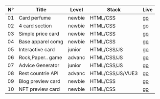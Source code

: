 | N° | Title           | Level   | Stack            | Live   | 
|----|-------------------|--------|------------------|--------|
| 01 | Card perfume      | newbie | HTML/CSS         |[go](https://mr-suida.github.io/CHL__FrontEnd/exc_01_newbie/) |
| 02 | 4 card section    | newbie | HTML/CSS         |[go](https://mr-suida.github.io/CHL__FrontEnd/exc_02_newbie/) |
| 03 | Simple price card | newbie | HTML/CSS         |[go](https://mr-suida.github.io/CHL__FrontEnd/exc_03_newbie/) |
| 04 | Base apparel comg | newbie | HTML/CSS         |[go](https://mr-suida.github.io/CHL__FrontEnd/exc_04_newbie/) |
| 05 | Interactive card  | junior | HTML/CSS/JS      |[go](https://mr-suida.github.io/CHL__FrontEnd/exc_05_junior/) |
| 06 | Rock,Paper.. game | advanc | HTML/CSS/JS      |[go](https://mr-suida.github.io/CHL__FrontEnd/exc_06_advanc/) |
| 07 | Advice Generator  | junior | HTML/CSS/JS      |[go](https://mr-suida.github.io/CHL__FrontEnd/exc_07_junior/) |
| 08 | Rest countrie API | advanc | HTML/CSS/JS/VUE3 |[go](https://mr-suida.github.io/CHL__FrontEnd/exc_08_advanc/dist/) |
| 09 | Blog preview card | newbie | HTML/CSS         |[go](https://mr-suida.github.io/CHL__FrontEnd/exc_09_newbie/) |
| 10 | NFT preview card  | newbie | HTML/CSS         |[go](https://mr-suida.github.io/CHL__FrontEnd/exc_10_newbie/) |

